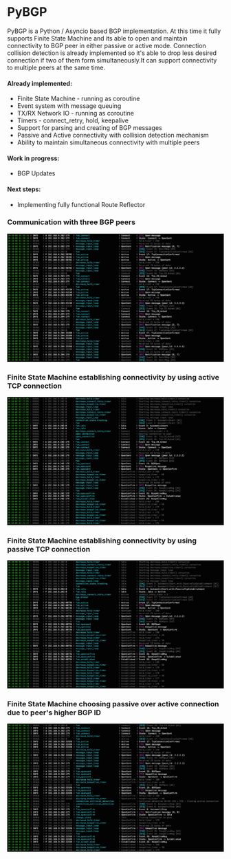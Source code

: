 # PyBGP

PyBGP is a Python / Asyncio based BGP implementation. At this time it fully supports Finite State Machine and its able to open and maintain connectivity to BGP peer in either passive or active mode. Connection collision detection is already implemented so it's able to drop less desired connection if two of them form simultaneously.It can support connectivity to multiple peers at the same time.


#### Already implemented:

 - Finite State Machine - running as coroutine
 - Event system with message queuing
 - TX/RX Network IO - running as coroutine
 - Timers - connect_retry, hold, keepalive
 - Support for parsing and creating of BGP messages
 - Passive and Active connectivity with collision detection mechanism
 - Ability to maintain simultaneous connectivity with multiple peers

#### Work in progress:

 - BGP Updates

#### Next steps:

 - Implementing fully functional Route Reflector


### Communication with three BGP peers
![Sample PyBGP log output](https://github.com/ccie18643/PyBGP/blob/master/pictures/log_01.png)



### Finite State Machine establishing connectivity by using active TCP connection
![Sample PyBGP log output](https://github.com/ccie18643/PyBGP/blob/master/pictures/log_02.png)



### Finite State Machine establishing connectivity by using passive TCP connection
![Sample PyBGP log output](https://github.com/ccie18643/PyBGP/blob/master/pictures/log_03.png)



### Finite State Machine choosing passive over active connection due to peer's higher BGP ID
![Sample PyBGP log output](https://github.com/ccie18643/PyBGP/blob/master/pictures/log_04.png)

